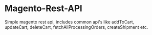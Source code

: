 # Magento-Rest-API
Simple magento rest api, includes common api's like addToCart, updateCart, deleteCart, fetchAllProcessingOrders, createShipment etc.
